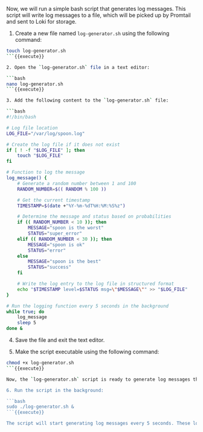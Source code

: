 Now, we will run a simple bash script that generates log messages. This script will write log messages to a file, which will be picked up by Promtail and sent to Loki for storage.

1. Create a new file named `log-generator.sh` using the following command:

```bash
touch log-generator.sh
```{{execute}}

2. Open the `log-generator.sh` file in a text editor:

```bash
nano log-generator.sh
```{{execute}}

3. Add the following content to the `log-generator.sh` file:

```bash
#!/bin/bash

# Log file location
LOG_FILE="/var/log/spoon.log"

# Create the log file if it does not exist
if [ ! -f "$LOG_FILE" ]; then
    touch "$LOG_FILE"
fi

# Function to log the message
log_message() {
    # Generate a random number between 1 and 100
    RANDOM_NUMBER=$(( RANDOM % 100 ))

    # Get the current timestamp
    TIMESTAMP=$(date +"%Y-%m-%dT%H:%M:%S%z")

    # Determine the message and status based on probabilities
    if (( RANDOM_NUMBER < 10 )); then
        MESSAGE="spoon is the worst"
        STATUS="super_error"
    elif (( RANDOM_NUMBER < 30 )); then
        MESSAGE="spoon is ok"
        STATUS="error"
    else
        MESSAGE="spoon is the best"
        STATUS="success"
    fi

    # Write the log entry to the log file in structured format
    echo "$TIMESTAMP level=$STATUS msg=\"$MESSAGE\"" >> "$LOG_FILE"
}

# Run the logging function every 5 seconds in the background
while true; do
    log_message
    sleep 5
done &

```

4. Save the file and exit the text editor.

5. Make the script executable using the following command:

```bash
chmod +x log-generator.sh
```{{execute}}

Now, the `log-generator.sh` script is ready to generate log messages that will be picked up by Promtail and stored in Loki. Let's run the script in the background so that it continues to generate log messages.

6. Run the script in the background:

```bash
sudo ./log-generator.sh &
```{{execute}}

The script will start generating log messages every 5 seconds. These log messages will be stored in the `spoon.log` file located in the `/var/log` directory. Promtail will collect these log messages and send them to Loki for storage and visualization in Grafana.
